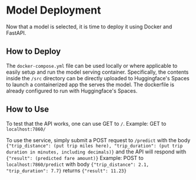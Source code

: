 # Model Deployment
Now that a model is selected, it is time to deploy it using Docker and FastAPI.

## How to Deploy
The `docker-compose.yml` file can be used locally or where applicable to easily setup and run the model serving container.
Specifically, the contents inside the `/src` directory can be directly uploaded to Huggingface's Spaces to launch a containerized app the serves the model.
The dockerfile is already configured to run with Huggingface's Spaces.

## How to Use
To test that the API works, one can use GET to `/`.
Example: GET to `localhost:7860/`

To use the service, simply submit a POST request to `/predict` with the body `{"trip_distance": (put trip miles here), "trip_duration": (put trip duration in minutes, including decimals)}` and the API will respond with `{"result": (predicted fare amount)}`
Example: POST to `localhost:7860/predict` with body `{"trip_distance": 2.1, "trip_duration": 7.7}` returns `{"result": 11.23}`